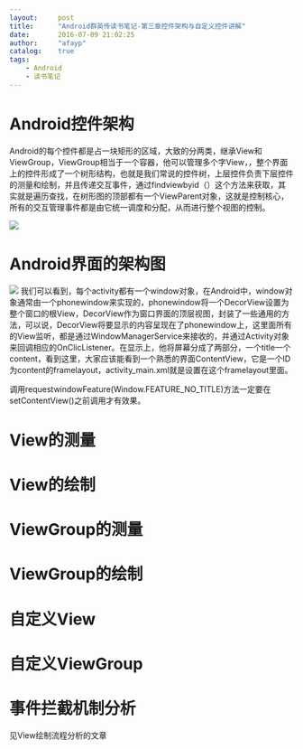 ```yaml
---
layout:     post
title:      "Android群英传读书笔记-第三章控件架构与自定义控件讲解"
date:       2016-07-09 21:02:25
author:     "afayp"
catalog:    true
tags:
    - Android
    - 读书笔记
---
```




# Android控件架构
Android的每个控件都是占一块矩形的区域，大致的分两类，继承View和ViewGroup，ViewGroup相当于一个容器，他可以管理多个字View，，整个界面上的控件形成了一个树形结构，也就是我们常说的控件树，上层控件负责下层控件的测量和绘制，并且传递交互事件，通过findviewbyid（）这个方法来获取，其实就是遍历查找，在树形图的顶部都有一个ViewParent对象，这就是控制核心，所有的交互管理事件都是由它统一调度和分配，从而进行整个视图的控制。
<!--more-->

![](http://oeiu2t0ur.bkt.clouddn.com/20160308223320045.png)

# Android界面的架构图
![](http://oeiu2t0ur.bkt.clouddn.com/20160308223337794.png)
我们可以看到，每个activity都有一个window对象，在Android中，window对象通常由一个phonewindow来实现的，phonewindow将一个DecorView设置为整个窗口的根View，DecorView作为窗口界面的顶层视图，封装了一些通用的方法，可以说，DecorView将要显示的内容呈现在了phonewindow上，这里面所有的View监听，都是通过WindowManagerService来接收的，并通过Activity对象来回调相应的OnClicListener。在显示上，他将屏幕分成了两部分，一个title一个content，看到这里，大家应该能看到一个熟悉的界面ContentView，它是一个ID为content的framelayout，activity_main.xml就是设置在这个framelayout里面。

调用requestwindowFeature(Window.FEATURE_NO_TITLE)方法一定要在setContentView()之前调用才有效果。

# View的测量
# View的绘制
# ViewGroup的测量
# ViewGroup的绘制
# 自定义View
# 自定义ViewGroup
# 事件拦截机制分析
见View绘制流程分析的文章